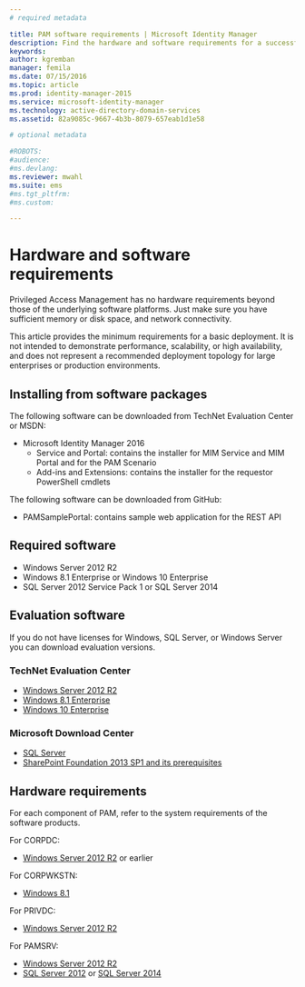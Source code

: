 ```yaml
---
# required metadata

title: PAM software requirements | Microsoft Identity Manager
description: Find the hardware and software requirements for a successful deployment of Privileged Access Management
keywords:
author: kgremban
manager: femila
ms.date: 07/15/2016
ms.topic: article
ms.prod: identity-manager-2015
ms.service: microsoft-identity-manager
ms.technology: active-directory-domain-services
ms.assetid: 82a9085c-9667-4b3b-8079-657eab1d1e58

# optional metadata

#ROBOTS:
#audience:
#ms.devlang:
ms.reviewer: mwahl
ms.suite: ems
#ms.tgt_pltfrm:
#ms.custom:

---
```


# Hardware and software requirements

Privileged Access Management has no hardware requirements beyond those of the underlying software platforms. Just make sure you have sufficient memory or disk space, and network connectivity.

This article provides the minimum requirements for a basic deployment. It is not intended to demonstrate performance, scalability, or high availability, and does not represent a recommended deployment topology for large enterprises or production environments.

## Installing from software packages

The following software can be downloaded from TechNet Evaluation Center or MSDN:  
- Microsoft Identity Manager 2016
  - Service and Portal: contains the installer for MIM Service and MIM Portal and for the PAM Scenario
  - Add-ins and Extensions: contains the installer for the requestor PowerShell cmdlets

The following software can be downloaded from GitHub:  
- PAMSamplePortal: contains sample web application for the REST API

## Required software

- Windows Server 2012 R2  
- Windows 8.1 Enterprise or Windows 10 Enterprise  
- SQL Server 2012 Service Pack 1 or SQL Server 2014  

## Evaluation software

If you do not have licenses for Windows, SQL Server, or Windows Server you can download evaluation versions.

### TechNet Evaluation Center

- [Windows Server 2012 R2](https://www.microsoft.com/evalcenter/evaluate-windows-server-2012-r2)  
- [Windows 8.1 Enterprise](https://www.microsoft.com/evalcenter/evaluate-windows-8-1-enterprise)  
- [Windows 10 Enterprise](https://www.microsoft.com/evalcenter/evaluate-windows-10-enterprise)  

### Microsoft Download Center

- [SQL Server](https://www.microsoft.com/download/details.aspx?id=29066)  
- [SharePoint Foundation 2013 SP1 and its prerequisites](https://www.microsoft.com/download/details.aspx?id=42039)

## Hardware requirements

For each component of PAM, refer to the system requirements of the software products.

For CORPDC:  
- [Windows Server 2012 R2](https://technet.microsoft.com/library/dn303418.aspx) or earlier

For CORPWKSTN:  
- [Windows 8.1](http://windows.microsoft.com/windows-8/system-requirements)

For PRIVDC:  
- [Windows Server 2012 R2](https://technet.microsoft.com/library/dn303418.aspx)

For PAMSRV:
- [Windows Server 2012 R2](https://technet.microsoft.com/library/dn303418.aspx)  
- [SQL Server 2012](https://msdn.microsoft.com/library/ms143506(sql.110).aspx) or [SQL Server 2014](https://msdn.microsoft.com/en-us/library/ms143506(v=sql.120).aspx)
